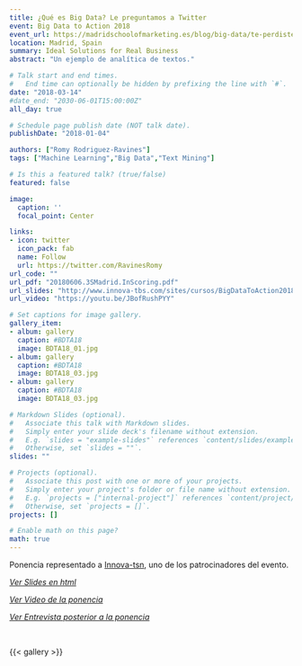 ```yaml
---
title: ¿Qué es Big Data? Le preguntamos a Twitter
event: Big Data to Action 2018
event_url: https://madridschoolofmarketing.es/blog/big-data/te-perdiste-big-data-to-action-2018-aqui-puedes-ver-las-ponencias
location: Madrid, Spain
summary: Ideal Solutions for Real Business
abstract: "Un ejemplo de analítica de textos."

# Talk start and end times.
#   End time can optionally be hidden by prefixing the line with `#`.
date: "2018-03-14"
#date_end: "2030-06-01T15:00:00Z"
all_day: true

# Schedule page publish date (NOT talk date).
publishDate: "2018-01-04"

authors: ["Romy Rodriguez-Ravines"]
tags: ["Machine Learning","Big Data","Text Mining"]

# Is this a featured talk? (true/false)
featured: false

image:
  caption: ''
  focal_point: Center

links:
- icon: twitter
  icon_pack: fab
  name: Follow
  url: https://twitter.com/RavinesRomy
url_code: ""
url_pdf: "20180606.3SMadrid.InScoring.pdf"
url_slides: "http://www.innova-tbs.com/sites/cursos/BigDataToAction2018/index.html#3"
url_video: "https://youtu.be/JBofRushPYY"

# Set captions for image gallery.
gallery_item:
- album: gallery
  caption: #BDTA18
  image: BDTA18_01.jpg
- album: gallery
  caption: #BDTA18
  image: BDTA18_03.jpg
- album: gallery
  caption: #BDTA18
  image: BDTA18_03.jpg

# Markdown Slides (optional).
#   Associate this talk with Markdown slides.
#   Simply enter your slide deck's filename without extension.
#   E.g. `slides = "example-slides"` references `content/slides/example-slides.md`.
#   Otherwise, set `slides = ""`.
slides: ""

# Projects (optional).
#   Associate this post with one or more of your projects.
#   Simply enter your project's folder or file name without extension.
#   E.g. `projects = ["internal-project"]` references `content/project/deep-learning/index.md`.
#   Otherwise, set `projects = []`.
projects: []

# Enable math on this page?
math: true
---
```


Ponencia representado a [Innova-tsn](https://www.innova-tsn.com/), uno de los patrocinadores del evento.


[*Ver Slides en html*](http://www.innova-tbs.com/sites/cursos/BigDataToAction2018/index.html#3)

[*Ver Video de la ponencia*](https://youtu.be/JBofRushPYY)

[*Ver Entrevista posterior a la ponencia*](https://youtu.be/kQhApYWkHaM)


<br> 
 
 {{< gallery >}} 
 
<br> 